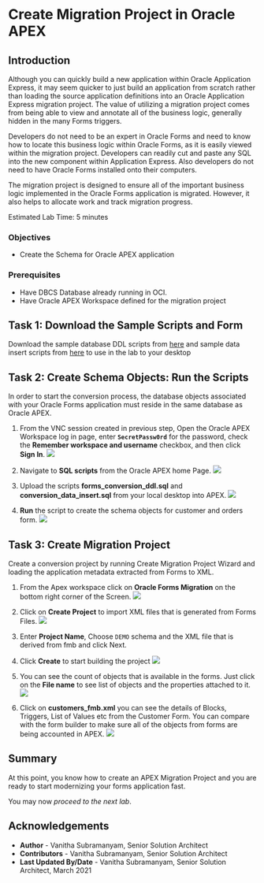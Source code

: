 # Create Migration Project in Oracle APEX

## Introduction

Although you can quickly build a new application within Oracle Application Express, it may seem quicker to just build an application from scratch rather than loading the source application definitions into an Oracle Application Express migration project. The value of utilizing a migration project comes from being able to view and annotate all of the business logic, generally hidden in the many Forms triggers.

Developers do not need to be an expert in Oracle Forms and need to know how to locate this business logic within Oracle Forms, as it is easily viewed within the migration project. Developers can readily cut and paste any SQL into the new component within Application Express. Also developers do not need to have Oracle Forms installed onto their computers.

The migration project is designed to ensure all of the important business logic implemented in the Oracle Forms application is migrated. However, it also helps to allocate work and track migration progress.

Estimated Lab Time: 5 minutes

### Objectives

* Create the Schema for Oracle APEX application


### Prerequisites

- Have DBCS Database already running in OCI.
- Have Oracle APEX Workspace defined for the migration project



## Task 1: **Download the Sample Scripts and Form**

Download the  sample database DDL  scripts from [here](https://c4u04.objectstorage.us-ashburn-1.oci.customer-oci.com/p/EcTjWk2IuZPZeNnD_fYMcgUhdNDIDA6rt9gaFj_WZMiL7VvxPBNMY60837hu5hga/n/c4u04/b/livelabsfiles/o/developer-library/forms_conversion_ddl.sql) and sample data insert scripts from [here](
https://c4u04.objectstorage.us-ashburn-1.oci.customer-oci.com/p/EcTjWk2IuZPZeNnD_fYMcgUhdNDIDA6rt9gaFj_WZMiL7VvxPBNMY60837hu5hga/n/c4u04/b/livelabsfiles/o/developer-library/conversion_data_insert.sql)
to use in the lab to your desktop



## Task 2: **Create Schema Objects**: Run the Scripts

In order to start the conversion process, the database objects associated with your Oracle Forms application must reside in the same database as Oracle APEX.

1. From the VNC session created in previous step, Open the Oracle APEX Workspace log in page, enter **``SecretPassw0rd``** for the password, check the **Remember workspace and username** checkbox, and then click **Sign In**.
    ![](images/log-in-to-workspace.png " ")

2. Navigate to **SQL scripts** from the Oracle APEX home Page.
    ![](images/scipts_upload.png " ")

3. Upload the scripts **forms_conversion_ddl.sql** and  **conversion_data_insert.sql** from your local desktop into APEX.
![](images/script_upload1.png " ")

4. **Run** the script to create the schema objects for customer and orders form.
 ![](images/scripts_run.png " ")


## Task 3: Create Migration Project

Create a conversion project by running Create Migration Project Wizard and loading the application metadata extracted from Forms to XML.

1. From the Apex workspace click on **Oracle Forms Migration** on the bottom right corner of the Screen.
![](images/forms_migration.png " ")

2. Click on **Create Project** to import XML files that is generated from Forms Files.
![](images/create_migration_project.png " ")

3. Enter **Project Name**, Choose ``DEMO`` schema and the XML file that is derived from fmb and click Next.

4. Click **Create** to start building the project
![](images/create_migration_project2.png " ")

5. You can see the count of objects that is available in the forms. Just click on the **File name** to see list of objects and the properties attached to it.
![](images/uploaded_forms.png " ")

6. Click on **customers_fmb.xml** you can see the details of Blocks, Triggers, List of Values etc from the Customer Form. You can compare with the form builder to make sure all of the objects from forms are being accounted in APEX.
![](images/customers_fmb.png " ")

## **Summary**

At this point, you know how to create an APEX Migration Project and you are ready to start modernizing your forms application fast.

You may now *proceed to the next lab*.

## **Acknowledgements**

  - **Author** -  Vanitha Subramanyam, Senior Solution Architect
  - **Contributors** - Vanitha Subramanyam, Senior Solution Architect
  - **Last Updated By/Date** - Vanitha Subramanyam, Senior Solution Architect, March 2021
